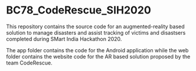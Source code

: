 # BC78_CodeRescue_SIH2020

This repository contains the source code for an augmented-reality based solution to manage disasters and assist tracking of victims and disastsers completed during SMart India Hackathon 2020.

The app folder contains the code for the Android application while the web folder contains the website code for the AR based solution proposed by the team CodeRescue.
